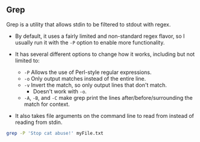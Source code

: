 ## Grep

Grep is a utility that allows stdin to be filtered to stdout with regex.

- By default, it uses a fairly limited and non-standard regex flavor, so I usually run it with the `-P` option to enable more functionality.

- It has several different options to change how it works, including but not limited to:
    - `-P` Allows the use of Perl-style regular expressions.
    - `-o` Only output matches instead of the entire line.
    - `-v` Invert the match, so only output lines that don't match. 
        - Doesn't work with `-o`.
    - `-A`, `-B`, and `-C` make grep print the lines after/before/surrounding the match for context.

- It also takes file arguments on the command line to read from instead of reading from stdin.

```bash
grep -P 'Stop cat abuse!' myFile.txt
```